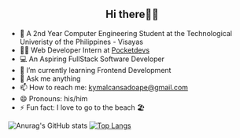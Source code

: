  <h2 align="center">Hi there👋🏼</h2>
<!-- **kymalcansadoape/kymalcansadoape** is a ✨ _special_ ✨ repository because its `README.md` (this file) appears on your GitHub profile.
 -->
 
- 🏫 A 2nd Year Computer Engineering Student at the Technological Univeristy of the Philippines - Visayas
- 🧑‍💻 Web Developer Intern at <a href="https://pocketdevs.ph" target="_blank">Pocketdevs</a>
- 💻 An Aspiring FullStack Software Developer
- 👯 I’m currently learning Frontend Development
- 💬 Ask me anything 
- 📫 How to reach me: kymalcansadoape@gmail.com
- 😄 Pronouns: his/him
- ⚡ Fun fact: I love to go to the beach 🏖 

![Anurag's GitHub stats](https://github-readme-stats.vercel.app/api?username=kymalcansadoape&show_icons=true&theme=tokyonight)
[![Top Langs](https://github-readme-stats.vercel.app/api/top-langs/?username=anuraghazra&layout=compact&theme=tokyonight)](https://github.com/anuraghazra/github-readme-stats)
 

